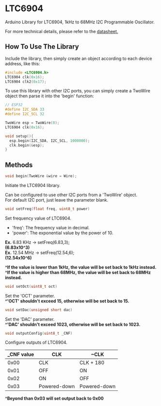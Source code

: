 # LTC6904
Arduino Library for LTC6904, 1kHz to 68MHz I2C Programmable Oscillator.

For more technical details, please refer to the [datasheet.](https://www.analog.com/media/en/technical-documentation/data-sheets/69034fe.pdf)

## How To Use The Library
Include the library, then simply create an object according to each device address, like this:
```C
#include <LTC6904.h>
LTC6904 clk(0x16);
LTC6904 clk2(0x17);
```

To use this library with other I2C ports, you can simply create a TwoWire object then parse it into the 'begin' function:
```C
// ESP32
#define I2C_SDA 33
#define I2C_SCL 32

TwoWire esp = TwoWire(0);
LTC6904 clk(0x16);

void setup(){
  esp.begin(I2C_SDA, I2C_SCL, 1000000);
  clk.begin(&esp);
}
```

## Methods
```C
void begin(TwoWire &wire = Wire);
```
Initiate the LTC6904 library.

Can be configured to use other I2C ports from a 'TwoWire' object.<br>
For default I2C port, just leave the parameter blank.

```C
void setFreq(float freq, uint8_t power)
```
Set frequency value of LTC6904. 
- 'freq': The frequency value in decimal.
- 'power': The exponential value by the power of 10.

**Ex.** 6.83 KHz -> setFreq(6.83,3);<br> **(6.83x10^3)**<br>
**Ex.** 12.54 MHz -> setFreq(12.54,6);<br> **(12.54x10^6)**

**^If the value is lower than 1kHz, the value will be set back to 1kHz instead.**<br>
**^If the value is higher than 68MHz, the value will be set back to 68MHz instead.**

```C
void setOct(uint8_t oct)
```
Set the 'OCT' parameter.<br>
**^'OCT' shouldn't exceed 15, otherwise will be set back to 15.**

```C
void setDac(unsigned short dac)
```
Set the 'DAC' parameter.<br>
**^'DAC' shouldn't exceed 1023, otherwise will be set back to 1023.**

```C
void outputConfig(uint8_t _CNF)
```
Configure outputs of LTC6904.

| _CNF value  | CLK | ~CLK |
| ------------- | ------------- | ------------- |
| 0x00  | CLK  | CLK + 180 |
| 0x01  | OFF  | ON |
| 0x02  | ON   | OFF |
| 0x03  | Powered-down | Powered-down |

**^Beyond than 0x03 will set output back to 0x00**
